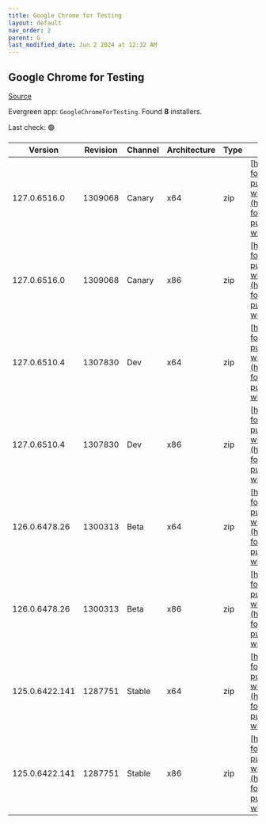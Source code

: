 ```yaml
---
title: Google Chrome for Testing
layout: default
nav_order: 2
parent: G
last_modified_date: Jun 2 2024 at 12:32 AM
---
```


## Google Chrome for Testing

[Source](https://googlechromelabs.github.io/chrome-for-testing/)

Evergreen app: `GoogleChromeForTesting`. Found **8** installers.

Last check: 🟢

| Version        | Revision | Channel | Architecture | Type | URI                                                                                                                                                                                              |
| -------------- | -------- | ------- | ------------ | ---- | ------------------------------------------------------------------------------------------------------------------------------------------------------------------------------------------------ |
| 127.0.6516.0   | 1309068  | Canary  | x64          | zip  | [https://storage.googleapis.com/chrome-for-testing-public/127.0.6516.0/win64/chrome-win64.zip](https://storage.googleapis.com/chrome-for-testing-public/127.0.6516.0/win64/chrome-win64.zip)     |
| 127.0.6516.0   | 1309068  | Canary  | x86          | zip  | [https://storage.googleapis.com/chrome-for-testing-public/127.0.6516.0/win32/chrome-win32.zip](https://storage.googleapis.com/chrome-for-testing-public/127.0.6516.0/win32/chrome-win32.zip)     |
| 127.0.6510.4   | 1307830  | Dev     | x64          | zip  | [https://storage.googleapis.com/chrome-for-testing-public/127.0.6510.4/win64/chrome-win64.zip](https://storage.googleapis.com/chrome-for-testing-public/127.0.6510.4/win64/chrome-win64.zip)     |
| 127.0.6510.4   | 1307830  | Dev     | x86          | zip  | [https://storage.googleapis.com/chrome-for-testing-public/127.0.6510.4/win32/chrome-win32.zip](https://storage.googleapis.com/chrome-for-testing-public/127.0.6510.4/win32/chrome-win32.zip)     |
| 126.0.6478.26  | 1300313  | Beta    | x64          | zip  | [https://storage.googleapis.com/chrome-for-testing-public/126.0.6478.26/win64/chrome-win64.zip](https://storage.googleapis.com/chrome-for-testing-public/126.0.6478.26/win64/chrome-win64.zip)   |
| 126.0.6478.26  | 1300313  | Beta    | x86          | zip  | [https://storage.googleapis.com/chrome-for-testing-public/126.0.6478.26/win32/chrome-win32.zip](https://storage.googleapis.com/chrome-for-testing-public/126.0.6478.26/win32/chrome-win32.zip)   |
| 125.0.6422.141 | 1287751  | Stable  | x64          | zip  | [https://storage.googleapis.com/chrome-for-testing-public/125.0.6422.141/win64/chrome-win64.zip](https://storage.googleapis.com/chrome-for-testing-public/125.0.6422.141/win64/chrome-win64.zip) |
| 125.0.6422.141 | 1287751  | Stable  | x86          | zip  | [https://storage.googleapis.com/chrome-for-testing-public/125.0.6422.141/win32/chrome-win32.zip](https://storage.googleapis.com/chrome-for-testing-public/125.0.6422.141/win32/chrome-win32.zip) |
